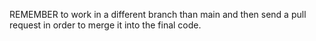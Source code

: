 REMEMBER to work in a different branch than main and then send a pull request in order to merge it into the final code.
